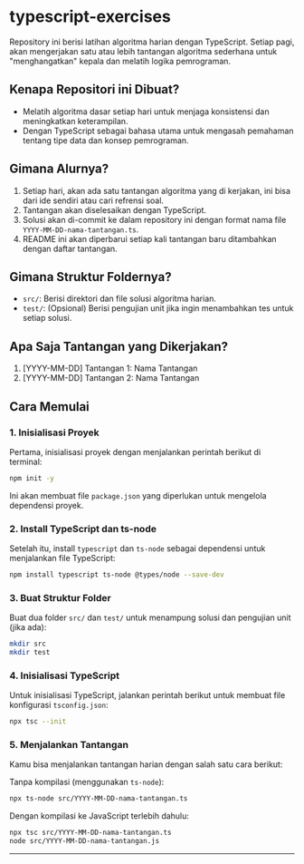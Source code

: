 # typescript-exercises

Repository ini berisi latihan algoritma harian dengan TypeScript. Setiap pagi, akan mengerjakan satu atau lebih tantangan algoritma sederhana untuk "menghangatkan" kepala dan melatih logika pemrograman.

## Kenapa Repositori ini Dibuat?
- Melatih algoritma dasar setiap hari untuk menjaga konsistensi dan meningkatkan keterampilan.
- Dengan TypeScript sebagai bahasa utama untuk mengasah pemahaman tentang tipe data dan konsep pemrograman.

## Gimana Alurnya?
1. Setiap hari, akan ada satu tantangan algoritma yang di kerjakan, ini bisa dari ide sendiri atau cari refrensi soal.
2. Tantangan akan diselesaikan dengan TypeScript.
3. Solusi akan di-commit ke dalam repository ini dengan format nama file `YYYY-MM-DD-nama-tantangan.ts`.
4. README ini akan diperbarui setiap kali tantangan baru ditambahkan dengan daftar tantangan.

## Gimana Struktur Foldernya?
- `src/`: Berisi direktori dan file solusi algoritma harian.
- `test/`: (Opsional) Berisi pengujian unit jika ingin menambahkan tes untuk setiap solusi.

## Apa Saja Tantangan yang Dikerjakan?
1. [YYYY-MM-DD] Tantangan 1: Nama Tantangan
2. [YYYY-MM-DD] Tantangan 2: Nama Tantangan



## Cara Memulai

### 1. Inisialisasi Proyek

Pertama, inisialisasi proyek dengan menjalankan perintah berikut di terminal:

```bash
npm init -y
```

Ini akan membuat file `package.json` yang diperlukan untuk mengelola dependensi proyek.

### 2. Install TypeScript dan ts-node

Setelah itu, install `typescript` dan `ts-node` sebagai dependensi untuk menjalankan file TypeScript:

```bash
npm install typescript ts-node @types/node --save-dev
```

### 3. Buat Struktur Folder

Buat dua folder `src/` dan `test/` untuk menampung solusi dan pengujian unit (jika ada):

```bash
mkdir src
mkdir test
```

### 4. Inisialisasi TypeScript

Untuk inisialisasi TypeScript, jalankan perintah berikut untuk membuat file konfigurasi `tsconfig.json`:

```bash
npx tsc --init
```

### 5. Menjalankan Tantangan

Kamu bisa menjalankan tantangan harian dengan salah satu cara berikut:

Tanpa kompilasi (menggunakan `ts-node`):

```bash
npx ts-node src/YYYY-MM-DD-nama-tantangan.ts
```

Dengan kompilasi ke JavaScript terlebih dahulu:

```bash
npx tsc src/YYYY-MM-DD-nama-tantangan.ts
node src/YYYY-MM-DD-nama-tantangan.js
```

---
